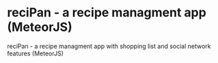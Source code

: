 # reciPan - a recipe managment app (MeteorJS)

reciPan - a recipe managment app with shopping list and social network features (MeteorJS)
